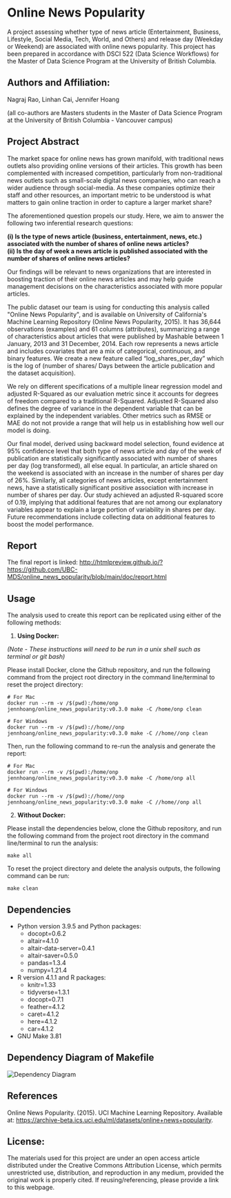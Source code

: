 # Online News Popularity

A project assessing whether type of news article (Entertainment, Business, Lifestyle, Social Media, Tech, World, and Others) and release day (Weekday or Weekend) are associated with online news popularity. This project has been prepared in accordance with DSCI 522 (Data Science Workflows) for the Master of Data Science Program at the University of British Columbia.

## Authors and Affiliation: 

Nagraj Rao, Linhan Cai, Jennifer Hoang

(all co-authors are Masters students in the Master of Data Science Program at the University of British Columbia - Vancouver campus)

## Project Abstract

The market space for online news has grown manifold, with traditional news outlets also providing online versions of their articles. This growth has been complemented with increased competition, particularly from non-traditional news outlets such as small-scale digital news companies, who can reach a wider audience through social-media. As these companies optimize their staff and other resources, an important metric to be understood is what matters to gain online traction in order to capture a larger market share? 

The aforementioned question propels our study. Here, we aim to answer the following two inferential research questions: 

**(i) Is the type of news article (business, entertainment, news, etc.) associated with the number of shares of online news articles?**  
**(ii) Is the day of week a news article is published associated with the number of shares of online news articles?**
 
Our findings will be relevant to news organizations that are interested in boosting traction of their online news articles and may help guide management decisions on the characteristics associated with more popular articles. 

The public dataset our team is using for conducting this analysis called "Online News Popularity", and is available on University of California's Machine Learning Repository (Online News Popularity, 2015). It has 36,644 observations (examples) and 61 columns (attributes), summarizing a range of characteristics about articles that were published by Mashable between 1 January, 2013 and 31 December, 2014. Each row represents a news article and includes covariates that are a mix of categorical, continuous, and binary features. We create a new feature called “log_shares_per_day” which is the log of (number of shares/ Days between the article publication and the dataset acquisition). 

We rely on different specifications of a multiple linear regression model and adjusted R-Squared as our evaluation metric since it accounts for degrees of freedom compared to a traditional R-Squared. Adjusted R-Squared also defines the degree of variance in the dependent variable that can be explained by the independent variables. Other metrics such as RMSE or MAE do not not provide a range that will help us in establishing how well our model is doing.  

Our final model, derived using backward model selection, found evidence at 95% confidence level that both type of news article and day of the week of publication are statistically significantly associated with number of shares per day (log transformed), all else equal. In particular, an article shared on the weekend is associated with an increase in the number of shares per day of 26%. Similarly, all categories of news articles, except entertainment news, have a statistically significant positive association with increase in number of shares per day. Our study achieved an adjusted R-squared score of 0.19, implying that additional features that are not among our explanatory variables appear to explain a large portion of variability in shares per day. Future recommendations include collecting data on additional features to boost the model performance.

## Report

The final report is linked: http://htmlpreview.github.io/?https://github.com/UBC-MDS/online_news_popularity/blob/main/doc/report.html

## Usage

The analysis used to create this report can be replicated using either of the following methods:

1) **Using Docker:**

*(Note - These instructions will need to be run in a unix shell such as terminal or git bash)*

Please install Docker, clone the Github repository, and run the following command from the project root directory in the command line/terminal to reset the project directory:
```
# For Mac
docker run --rm -v /$(pwd):/home/onp jennhoang/online_news_popularity:v0.3.0 make -C /home/onp clean

# For Windows
docker run --rm -v /$(pwd)://home//onp jennhoang/online_news_popularity:v0.3.0 make -C //home//onp clean
```
Then, run the following command to re-run the analysis and generate the report:
```
# For Mac
docker run --rm -v /$(pwd):/home/onp jennhoang/online_news_popularity:v0.3.0 make -C /home/onp all

# For Windows
docker run --rm -v /$(pwd)://home//onp jennhoang/online_news_popularity:v0.3.0 make -C //home//onp all
```

2) **Without Docker:**

Please install the dependencies below, clone the Github repository, and run the following command from the project root directory in the command line/terminal to run the analysis:
```
make all
```
To reset the project directory and delete the analysis outputs, the following command can be run:
```
make clean
```

## Dependencies
- Python version 3.9.5 and Python packages:
  - docopt=0.6.2
  - altair=4.1.0
  - altair-data-server=0.4.1
  - altair-saver=0.5.0
  - pandas=1.3.4
  - numpy=1.21.4
- R version 4.1.1 and R packages:
  - knitr=1.33
  - tidyverse=1.3.1
  - docopt=0.7.1
  - feather=4.1.2
  - caret=4.1.2
  - here=4.1.2
  - car=4.1.2
- GNU Make 3.81

## Dependency Diagram of Makefile

![Dependency Diagram](https://github.com/UBC-MDS/online_news_popularity/blob/main/Makefile.png)


## References

Online News Popularity. (2015). UCI Machine Learning Repository. Available at: https://archive-beta.ics.uci.edu/ml/datasets/online+news+popularity.

## License:

The materials used for this project are under an open access article distributed under the Creative Commons Attribution License, which permits unrestricted use, distribution, and reproduction in any medium, provided the original work is properly cited. If reusing/referencing, please provide a link to this webpage.


